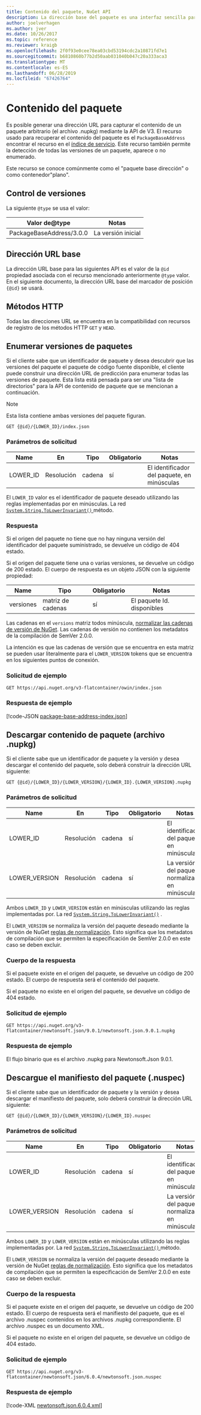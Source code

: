 ```yaml
---
title: Contenido del paquete, NuGet API
description: La dirección base del paquete es una interfaz sencilla para capturar el propio paquete.
author: joelverhagen
ms.author: jver
ms.date: 10/26/2017
ms.topic: reference
ms.reviewer: kraigb
ms.openlocfilehash: 2f0f93e0cee78ea03cbd53194cdc2a10871fd7e1
ms.sourcegitcommit: b6810860b77b2d50aab031040b047c20a333aca3
ms.translationtype: MT
ms.contentlocale: es-ES
ms.lasthandoff: 06/28/2019
ms.locfileid: "67426764"
---
```

# <a name="package-content"></a>Contenido del paquete

Es posible generar una dirección URL para capturar el contenido de un paquete arbitrario (el archivo .nupkg) mediante la API de V3. El recurso usado para recuperar el contenido del paquete es el `PackageBaseAddress` encontrar el recurso en el [índice de servicio](service-index.md). Este recurso también permite la detección de todas las versiones de un paquete, aparece o no enumerado.

Este recurso se conoce comúnmente como el "paquete base dirección" o como contenedor"plano".

## <a name="versioning"></a>Control de versiones

La siguiente `@type` se usa el valor:

Valor de@type              | Notas
------------------------ | -----
PackageBaseAddress/3.0.0 | La versión inicial

## <a name="base-url"></a>Dirección URL base

La dirección URL base para las siguientes API es el valor de la `@id` propiedad asociada con el recurso mencionado anteriormente `@type` valor. En el siguiente documento, la dirección URL base del marcador de posición `{@id}` se usará.

## <a name="http-methods"></a>Métodos HTTP

Todas las direcciones URL se encuentra en la compatibilidad con recursos de registro de los métodos HTTP `GET` y `HEAD`.

## <a name="enumerate-package-versions"></a>Enumerar versiones de paquetes

Si el cliente sabe que un identificador de paquete y desea descubrir que las versiones del paquete el paquete de código fuente disponible, el cliente puede construir una dirección URL de predicción para enumerar todas las versiones de paquete. Esta lista está pensada para ser una "lista de directorios" para la API de contenido de paquete que se mencionan a continuación.

> [!Note]
> Esta lista contiene ambas versiones del paquete figuran.

    GET {@id}/{LOWER_ID}/index.json

### <a name="request-parameters"></a>Parámetros de solicitud

Name     | En     | Tipo    | Obligatorio | Notas
-------- | ------ | ------- | -------- | -----
LOWER_ID | Resolución    | cadena  | sí      | El identificador del paquete, en minúsculas

El `LOWER_ID` valor es el identificador de paquete deseado utilizando las reglas implementadas por en minúsculas. La red [ `System.String.ToLowerInvariant()` ](/dotnet/api/system.string.tolowerinvariant?view=netstandard-2.0#System_String_ToLowerInvariant) método.

### <a name="response"></a>Respuesta

Si el origen del paquete no tiene que no hay ninguna versión del identificador del paquete suministrado, se devuelve un código de 404 estado.

Si el origen del paquete tiene una o varias versiones, se devuelve un código de 200 estado. El cuerpo de respuesta es un objeto JSON con la siguiente propiedad:

Name     | Tipo             | Obligatorio | Notas
-------- | ---------------- | -------- | -----
versiones | matriz de cadenas | sí      | El paquete Id. disponibles

Las cadenas en el `versions` matriz todos minúscula, [normalizar las cadenas de versión de NuGet](../reference/package-versioning.md#normalized-version-numbers). Las cadenas de versión no contienen los metadatos de la compilación de SemVer 2.0.0.

La intención es que las cadenas de versión que se encuentra en esta matriz se pueden usar literalmente para el `LOWER_VERSION` tokens que se encuentra en los siguientes puntos de conexión.

### <a name="sample-request"></a>Solicitud de ejemplo

    GET https://api.nuget.org/v3-flatcontainer/owin/index.json

### <a name="sample-response"></a>Respuesta de ejemplo

[!code-JSON [package-base-address-index.json](./_data/package-base-address-index.json)]

## <a name="download-package-content-nupkg"></a>Descargar contenido de paquete (archivo .nupkg)

Si el cliente sabe que un identificador de paquete y la versión y desea descargar el contenido del paquete, solo deberá construir la dirección URL siguiente:

    GET {@id}/{LOWER_ID}/{LOWER_VERSION}/{LOWER_ID}.{LOWER_VERSION}.nupkg

### <a name="request-parameters"></a>Parámetros de solicitud

Name          | En     | Tipo   | Obligatorio | Notas
------------- | ------ | ------ | -------- | -----
LOWER_ID      | Resolución    | cadena | sí      | El identificador del paquete, en minúsculas
LOWER_VERSION | Resolución    | cadena | sí      | La versión del paquete, normalizar y en minúsculas

Ambos `LOWER_ID` y `LOWER_VERSION` están en minúsculas utilizando las reglas implementadas por. La red [`System.String.ToLowerInvariant()`](/dotnet/api/system.string.tolowerinvariant?view=netstandard-2.0#System_String_ToLowerInvariant)
.

El `LOWER_VERSION` se normaliza la versión del paquete deseado mediante la versión de NuGet [reglas de normalización](../reference/package-versioning.md#normalized-version-numbers). Esto significa que los metadatos de compilación que se permiten la especificación de SemVer 2.0.0 en este caso se deben excluir.

### <a name="response-body"></a>Cuerpo de la respuesta

Si el paquete existe en el origen del paquete, se devuelve un código de 200 estado. El cuerpo de respuesta será el contenido del paquete.

Si el paquete no existe en el origen del paquete, se devuelve un código de 404 estado.

### <a name="sample-request"></a>Solicitud de ejemplo

    GET https://api.nuget.org/v3-flatcontainer/newtonsoft.json/9.0.1/newtonsoft.json.9.0.1.nupkg

### <a name="sample-response"></a>Respuesta de ejemplo

El flujo binario que es el archivo .nupkg para Newtonsoft.Json 9.0.1.

## <a name="download-package-manifest-nuspec"></a>Descargue el manifiesto del paquete (.nuspec)

Si el cliente sabe que un identificador de paquete y la versión y desea descargar el manifiesto del paquete, solo deberá construir la dirección URL siguiente:

    GET {@id}/{LOWER_ID}/{LOWER_VERSION}/{LOWER_ID}.nuspec

### <a name="request-parameters"></a>Parámetros de solicitud

Name          | En     | Tipo   | Obligatorio | Notas
------------- | ------ | ------ | -------- | -----
LOWER_ID      | Resolución    | cadena | sí      | El identificador del paquete, en minúsculas
LOWER_VERSION | Resolución    | cadena | sí      | La versión del paquete, normalizar y en minúsculas

Ambos `LOWER_ID` y `LOWER_VERSION` están en minúsculas utilizando las reglas implementadas por. La red [ `System.String.ToLowerInvariant()` ](/dotnet/api/system.string.tolowerinvariant?view=netstandard-2.0#System_String_ToLowerInvariant) método.

El `LOWER_VERSION` se normaliza la versión del paquete deseado mediante la versión de NuGet [reglas de normalización](../reference/package-versioning.md#normalized-version-numbers). Esto significa que los metadatos de compilación que se permiten la especificación de SemVer 2.0.0 en este caso se deben excluir.

### <a name="response-body"></a>Cuerpo de la respuesta

Si el paquete existe en el origen del paquete, se devuelve un código de 200 estado. El cuerpo de respuesta será el manifiesto del paquete, que es el archivo .nuspec contenidos en los archivos .nupkg correspondiente. El archivo .nuspec es un documento XML.

Si el paquete no existe en el origen del paquete, se devuelve un código de 404 estado.

### <a name="sample-request"></a>Solicitud de ejemplo

    GET https://api.nuget.org/v3-flatcontainer/newtonsoft.json/6.0.4/newtonsoft.json.nuspec

### <a name="sample-response"></a>Respuesta de ejemplo

[!code-XML [newtonsoft.json.6.0.4.xml](./_data/newtonsoft.json.6.0.4.xml)]
